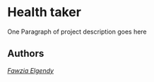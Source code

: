 # Health taker

One Paragraph of project description goes here

## Authors

[*Fawzia Elgendy*](https://github.com/FawziaElgendy)
